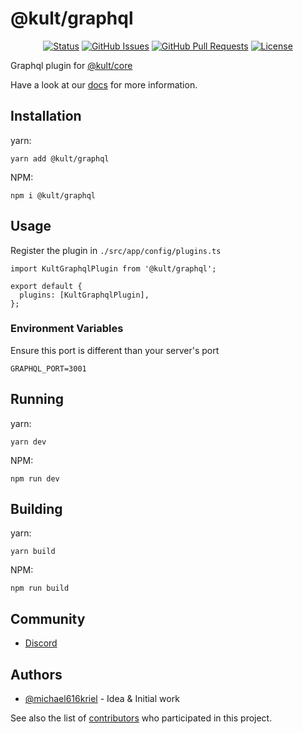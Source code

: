 # @kult/graphql

<div align="center">

[![Status](https://img.shields.io/badge/status-active-success.svg)]()
[![GitHub Issues](https://img.shields.io/github/issues/michael616kriel/kult-graphql.svg)](https://github.com/michael616kriel/kult-graphql/issues)
[![GitHub Pull Requests](https://img.shields.io/github/issues-pr/michael616kriel/kult-graphql.svg)](https://github.com/michael616kriel/kult-graphql/pulls)
[![License](https://img.shields.io/badge/license-MIT-blue.svg)](/LICENSE)

</div>

Graphql plugin for [@kult/core](https://michael616kriel.github.io/kult-core/)

Have a look at our [docs](https://michael616kriel.github.io/kult-docs/) for more information.

## Installation

yarn:

```
yarn add @kult/graphql
```

NPM:

```
npm i @kult/graphql
```

## Usage

Register the plugin in `./src/app/config/plugins.ts`

```
import KultGraphqlPlugin from '@kult/graphql';

export default {
  plugins: [KultGraphqlPlugin],
};
```

### Environment Variables

Ensure this port is different than your server's port

```
GRAPHQL_PORT=3001
```

## Running

yarn:

```
yarn dev
```

NPM:

```
npm run dev
```

## Building

yarn:

```
yarn build
```

NPM:

```
npm run build
```

## Community

- [Discord](https://discord.gg/dRwGqHvE)

## Authors <a name = "authors"></a>

- [@michael616kriel](https://github.com/michael616kriel) - Idea & Initial work

See also the list of [contributors](https://github.com/michael616kriel/kult-graphql/contributors) who participated in this project.
